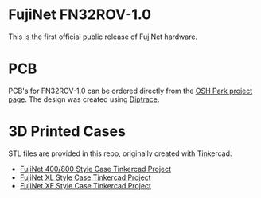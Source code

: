 # FujiNet FN32ROV-1.0

This is the first official public release of FujiNet hardware.

# PCB

PCB's for FN32ROV-1.0 can be ordered directly from the [OSH Park project page](https://oshpark.com/shared_projects/zgtmQccR). The design was created using [Diptrace](https://diptrace.com).

# 3D Printed Cases

STL files are provided in this repo, originally created with Tinkercad:

* [FujiNet 400/800 Style Case Tinkercad Project](https://www.tinkercad.com/things/em1ifQgQYaB)
* [FujiNet XL Style Case Tinkercad Project](https://www.tinkercad.com/things/jenuZODm3Bo)
* [FujiNet XE Style Case Tinkercad Project](https://www.tinkercad.com/things/fNl6FYn8evo)
